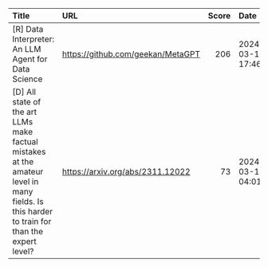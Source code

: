| Title                                                                                                                                       | URL                               |   Score | Date                |
|:--------------------------------------------------------------------------------------------------------------------------------------------|:----------------------------------|--------:|:--------------------|
| [R] Data Interpreter: An LLM Agent for Data Science                                                                                         | https://github.com/geekan/MetaGPT |     206 | 2024-03-13 17:46:45 |
| [D] All state of the art LLMs make factual mistakes at the amateur level in many fields. Is this harder to train for than the expert level? | https://arxiv.org/abs/2311.12022  |      73 | 2024-03-13 04:01:23 |